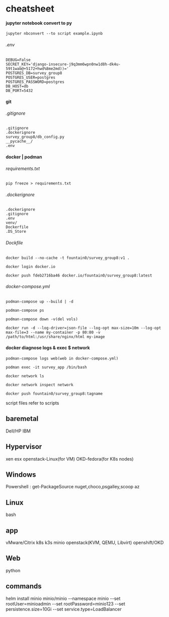 # cheatsheet
#### jupyter notebook convert to py
```
jupyter nbconvert --to script example.ipynb
```
###### .env
```
DEBUG=False
SECRET_KEY='django-insecure-j9q3mm6wpn0nw1d8h-dk4u-59t1wab@+5172+hwd%8me2md))='
POSTGRES_DB=survey_group8
POSTGRES_USER=postgres
POSTGRES_PASSWORD=postgres
DB_HOST=db
DB_PORT=5432
```

#### git
###### .gitignore
```
.gitignore
.dockerignore
survey_group8/db_config.py
__pycache__/
.env
```

#### docker | podman
###### requirements.txt
```
pip freeze > requirements.txt
```
###### .dockerignore
```
.dockerignore
.gitignore
.env
venv/
Dockerfile
.DS_Store
```
###### Dockfile
```
docker build --no-cache -t fountain0/survey_group8:v1 .
```
```
docker login docker.io
```
```
docker push fdeb2716ba46 docker.io/fountain0/survey_group8:latest
```
###### docker-compose.yml
```
podman-compose up --build | -d
```
```
podman-compose ps
```
```
podman-compose down -v(del vols)
```
```
docker run -d --log-driver=json-file --log-opt max-size=10m --log-opt max-file=3 --name my-container -p 80:80 -v /path/to/html:/usr/share/nginx/html my-image
```

#### docker diagnose logs & exec $ network 
```
podman-compose logs web(web in docker-compose.yml)
```
```
podman exec -it survey_app /bin/bash
```
```
docker network ls
```
```
docker network inspect network
```
```
docker push fountain0/survey_group8:tagname
```

script files refer to scripts

## baremetal
Dell/HP
IBM

## Hypervisor
xen
esx
openstack-Linux(for VM)
OKD-fedora(for K8s nodes)

## Windows
Powershell : get-PackageSource nuget,choco,psgalley,scoop
az

## Linux
bash

## app
vMware/Citrix
k8s
k3s
minio
openstack(KVM, QEMU, Libvirt)
openshift/OKD

## Web
python

## commands
helm install minio minio/minio --namespace minio --set rootUser=minioadmin --set rootPassword=minio123 --set persistence.size=10Gi --set service.type=LoadBalancer
